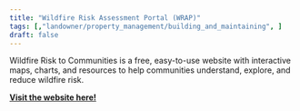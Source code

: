 ```yaml
---
title: "Wildfire Risk Assessment Portal (WRAP)"
tags: [,"landowner/property_management/building_and_maintaining", ]
draft: false
---
```


Wildfire Risk to Communities is a free, easy-to-use website with interactive maps, charts, and resources to help communities understand, explore, and reduce wildfire risk.

[**Visit the website here!**](https://wildfirerisk.org/)

